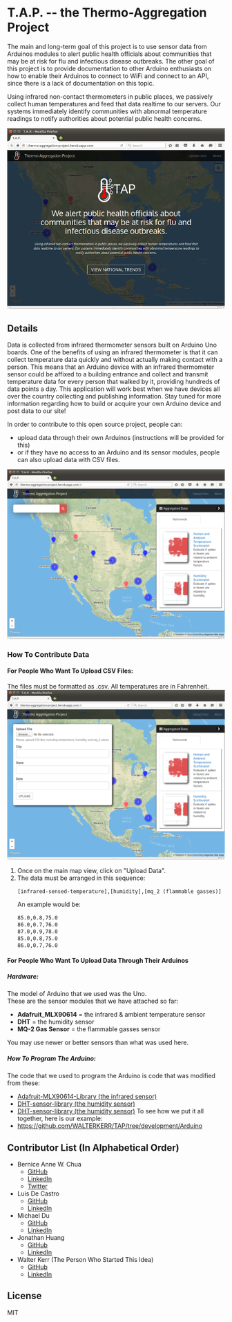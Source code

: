 # T.A.P. -- the Thermo-Aggregation Project

The main and long-term goal of this project is to use sensor data from Arduinos modules to alert public health officials about communities that may be at risk for flu and infectious disease outbreaks.  The other goal of this project is to provide documentation to other Arduino enthusiasts on how to enable their Arduinos to connect to WiFi and connect to an API, since there is a lack of documentation on this topic.  

Using infrared non-contact thermometers in public places, we passively collect human temperatures and feed that data realtime to our servers. Our systems immediately identify communities with abnormal temperature readings to notify authorities about potential public health concerns.

![Thermo-Aggregation Project Landing Page](/thermo-aggregation-project-landing-page.png?raw=true "Thermo-Aggregation Project Landing Page")

## Details
Data is collected from infrared thermometer sensors built on Arduino Uno boards. One of the benefits of using an infrared thermometer is that it can collect temperature data quickly and without actually making contact with a person. This means that an Arduino device with an infrared thermometer sensor could be affixed to a building entrance and collect and transmit temperature data for every person that walked by it, providing hundreds of data points a day.
This application will work best when we have devices all over the country collecting and publishing information. Stay tuned for more information regarding how to build or acquire your own Arduino device and post data to our site! 

In order to contribute to this open source project, people can:
- upload data through their own Arduinos (instructions will be provided for this)
- or if they have no access to an Arduino and its sensor modules, people can also upload data with CSV files.

![Thermo-Aggregation Project Main View](/thermo-aggregation-project-main-view.png?raw=true "Thermo-Aggregation Project Main View")

### How To Contribute Data
#### For People Who Want To Upload CSV Files:
The files must be formatted as .csv.  All temperatures are in Fahrenheit.
![Thermo-Aggregation Project How To Upload CSV Files](/thermo-aggregation-project-upload-csv.png?raw=true "Thermo-Aggregation Project How To Upload CSV Files")
1. Once on the main map view, click on "Upload Data".
2. The data must be arranged in this sequence:
    ```
    [infrared-sensed-temperature],[humidity],[mq_2 (flammable gasses)]
    ```
    An example would be:
    ```
    85.0,0.8,75.0
    86.0,0.7,76.0
    87.0,0.9,78.0
    85.0,0.8,75.0
    86.0,0.7,76.0
    ```

#### For People Who Want To Upload Data Through Their Arduinos
##### Hardware:
The model of Arduino that we used was the Uno.  
These are the sensor modules that we have attached so far:
- **Adafruit_MLX90614** = the infrared & ambient temperature sensor
- **DHT** = the humidity sensor
- **MQ-2 Gas Sensor** = the flammable gasses sensor

You may use newer or better sensors than what was used here.

##### How To Program The Arduino:
The code that we used to program the Arduino is code that was modified from these:
- [Adafruit-MLX90614-Library (the infrared sensor)](https://github.com/adafruit/Adafruit-MLX90614-Library)
- [DHT-sensor-library (the humidity sensor)](https://github.com/adafruit/DHT-sensor-library)
- [DHT-sensor-library (the humidity sensor)](https://github.com/adafruit/DHT-sensor-library)
To see how we put it all together, here is our example:
- https://github.com/WALTERKERR/TAP/tree/development/Arduino

## Contributor List (In Alphabetical Order)
- Bernice Anne W. Chua
  - [GitHub](https://github.com/BerniceChua)
  - [LinkedIn](https://linkedin.com/in/bernicechua415)
  - [Twitter](https://twitter.com/ChuaBernice)
- Luis De Castro
  - [GitHub](https://github.com/HolixSF)
  - [LinkedIn](https://www.linkedin.com/in/holixsf)
- Michael Du
  - [GitHub](https://github.com/supermikol)
  - [LinkedIn](https://www.linkedin.com/in/michael-du-4927555)
- Jonathan Huang
  - [GitHub](https://github.com/jonwhuang)
  - [LinkedIn](https://www.linkedin.com/in/jonathan-huang-84659971)
- Walter Kerr (The Person Who Started This Idea)
  - [GitHub](https://github.com/WALTERKERR)
  - [LinkedIn](https://www.linkedin.com/in/walter-kerr-2163336a)


License
----

MIT
